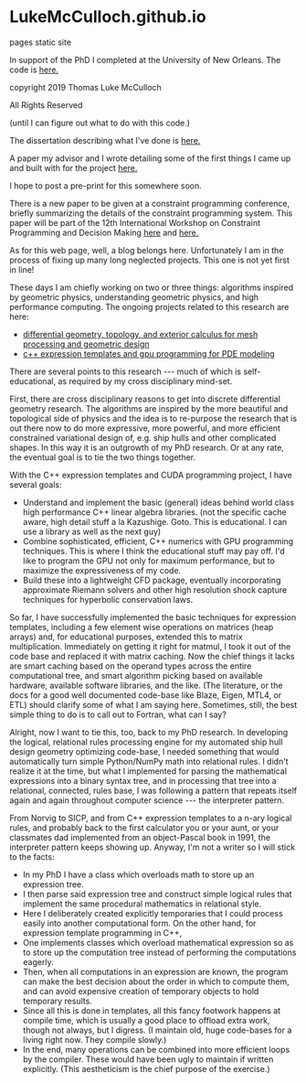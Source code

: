 # LukeMcCulloch.github.io
pages static site

In support of the PhD I completed at the University of New Orleans.
The code is [here.](https://github.com/LukeMcCulloch/feasible-form-parameter-design)

copyright 2019 Thomas Luke McCulloch

All Rights Reserved

(until I can figure out what to do with this code.)

The dissertation describing what I've done is [here.](https://scholarworks.uno.edu/td/2552/)

A paper my advisor and I wrote detailing some of the first
things I came up and built with for the project [here.](https://www.sciencedirect.com/science/article/abs/pii/S0167839617301474?via%3Dihub)

I hope to post a pre-print for this somewhere soon.

There is a new paper to be given at a constraint programming conference,
briefly summarizing the details of the constraint programming system.  This paper will be part of the 12th International Workshop
on Constraint Programming and Decision Making [here](https://interval.louisiana.edu/IFSA-NAFIPS/CoProD2019.html)
and [here.](http://coprod.constraintsolving.com/)

As for this web page, well, a blog belongs here.  Unfortunately I am in the process of
fixing up many long neglected projects.  This one is not yet
first in line!

These days I am chiefly working on two or three things:  algorithms inspired by geometric physics, understanding geometric physics, and high performance computing.  The ongoing projects related to this research are here:
* [differential geometry, topology, and exterior calculus for mesh processing and geometric design](https://github.com/LukeMcCulloch/Python-discrete-differential-geometry)
* [c++ expression templates and gpu programming for PDE modeling](https://github.com/LukeMcCulloch/cpp-cuda-flow-solver-1)

There are several points to this research --- much of which is self-educational, as required by my cross disciplinary mind-set.  

First, there are cross disciplinary reasons to get into discrete differential geometry 
research.  The algorithms are inspired by the more beautiful and topological side of physics and the idea is to re-purpose 
the research that is out there now to do more expressive, more powerful, 
and more efficient constrained variational design of, e.g. ship hulls and other complicated shapes.  In this way it is an outgrowth of my PhD research.  Or at any rate, 
the eventual goal is to tie the two things together.

With the C++ expression templates and CUDA programming project, I have several goals:
* Understand and implement the basic (general) ideas behind world class high performance C++ linear algebra libraries.  (not the specific cache aware, high detail stuff a la Kazushige. Goto.  This is educational.  I can use a library as well as the next guy)
* Combine sophisticated, efficient, C++ numerics with GPU programming techniques.  This is where I think the educational stuff may pay off.  I'd like to program the GPU not only for maximum performance, but to maximize the expressiveness of my code.
* Build these into a lightweight CFD package, eventually incorporating approximate 
Riemann solvers and other high resolution shock capture techniques for hyperbolic conservation laws.

So far, I have successfully implemented the basic techniques for expression templates, including a few element wise operations on matrices (heap arrays) and, for educational purposes, extended this to matrix multiplication.  Immediately on getting it right for matmul, I took it out of the code base and replaced it with matrix caching.  Now the chief things it lacks are smart caching based on the operand types across the entire computational tree, and smart algorithm picking based on available hardware, available software libraries, and the like.  (The literature, or the docs for a good well documented code-base like Blaze, Eigen, MTL4, or ETL) should clarify some of what I am saying here.  Sometimes, still, the best simple thing to do is to call out to Fortran, what can I say?

Alright, now I want to tie this, too, back to my PhD research.  In developing the 
logical, relational rules processing engine for my automated ship hull design 
geometry optimizing code-base, I needed something that would automatically turn 
simple Python/NumPy math into relational rules.  I didn't realize it at the time, 
but what I implemented for parsing the mathematical expressions into a binary 
syntax tree, and in processing that tree into a relational, connected, rules base, 
I was following a pattern that repeats itself again and again throughout 
computer science --- the interpreter pattern.  

From Norvig to SICP, and from C++ expression templates to a n-ary logical rules, 
and probably back to the first calculator you or your aunt, or your classmates dad implemented from an object-Pascal book in 1991, the interpreter pattern keeps showing up.  Anyway, I'm not a writer so I will stick to the facts:
* In my PhD I have a class which overloads math to store up an expression tree.
* I then parse said expression tree and construct simple logical rules that 
implement the same procedural mathematics in relational style.
* Here I deliberately created explicitly temporaries that I could process easily into 
another computational form.
On the other hand, for expression template programming in C++, 
* One implements classes which overload mathematical expression so as to store 
up the computation tree instead of performing the computations eagerly.
* Then, when all computations in an expression are known, the program can 
make the best decision about the order in which to compute them, 
and can avoid expensive creation of temporary objects to hold 
temporary results.
* Since all this is done in templates, all this fancy footwork happens at compile time, which is usually a good place to offload extra work, though not always, but I digress.  (I maintain old, huge code-bases for a living right now.  They compile slowly.)
* In the end, many operations can be combined into more efficient loops by the compiler.  These would have been ugly to maintain if written explicitly.  (This aestheticism is the chief purpose of the exercise.)